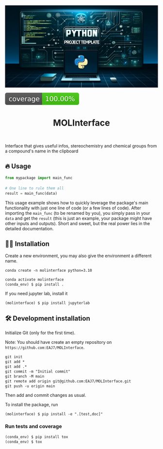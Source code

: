 ![Project Logo](assets/banner.png)

![Coverage Status](assets/coverage-badge.svg)

<h1 align="center">
MOLInterface
</h1>

<br>


Interface that gives useful infos, stereochemistry and chemical groups from a compound's name in the clipboard

## 🔥 Usage

```python
from mypackage import main_func

# One line to rule them all
result = main_func(data)
```

This usage example shows how to quickly leverage the package's main functionality with just one line of code (or a few lines of code). 
After importing the `main_func` (to be renamed by you), you simply pass in your `data` and get the `result` (this is just an example, your package might have other inputs and outputs). 
Short and sweet, but the real power lies in the detailed documentation.

## 👩‍💻 Installation

Create a new environment, you may also give the environment a different name. 

```
conda create -n molinterface python=3.10 
```

```
conda activate molinterface
(conda_env) $ pip install .
```

If you need jupyter lab, install it 

```
(molinterface) $ pip install jupyterlab
```


## 🛠️ Development installation

Initialize Git (only for the first time). 

Note: You should have create an empty repository on `https://github.com:EAJ7/MOLInterface`.

```
git init
git add * 
git add .*
git commit -m "Initial commit" 
git branch -M main
git remote add origin git@github.com:EAJ7/MOLInterface.git 
git push -u origin main
```

Then add and commit changes as usual. 

To install the package, run

```
(molinterface) $ pip install -e ".[test,doc]"
```

### Run tests and coverage

```
(conda_env) $ pip install tox
(conda_env) $ tox
```



